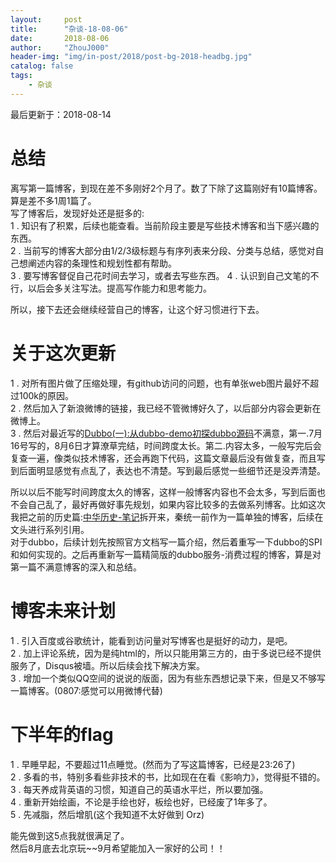 ```yaml
---
layout:     post
title:      "杂谈-18-08-06"
date:       2018-08-06
author:     "ZhouJ000"
header-img: "img/in-post/2018/post-bg-2018-headbg.jpg"
catalog: false
tags:
    - 杂谈
--- 
```


<font id="last-updated">最后更新于：2018-08-14</font>

# 总结

离写第一篇博客，到现在差不多刚好2个月了。数了下除了这篇刚好有10篇博客。算是差不多1周1篇了。  
写了博客后，发现好处还是挺多的:   
1 . 知识有了积累，后续也能查看。当前阶段主要是写些技术博客和当下感兴趣的东西。  
2 . 当前写的博客大部分由1/2/3级标题与有序列表来分段、分类与总结，感觉对自己想阐述内容的条理性和规划性都有帮助。  
3 . 要写博客督促自己花时间去学习，或者去写些东西。
4 . 认识到自己文笔的不行，以后会多关注写法。提高写作能力和思考能力。

所以，接下去还会继续经营自己的博客，让这个好习惯进行下去。


# 关于这次更新
1 . 对所有图片做了压缩处理，有github访问的问题，也有单张web图片最好不超过100k的原因。  
2 . 然后加入了新浪微博的链接，我已经不管微博好久了，以后部分内容会更新在微博上。  
3 . 然后对最近写的[Dubbo(一):从dubbo-demo初探dubbo源码](https://zhouj000.github.io/2018/07/16/dubbo-demo-exploration/)不满意，第一.7月16号写的，8月6日才算潦草完结，时间跨度太长。第二.内容太多，一般写完后会复查一遍，像类似技术博客，还会再跑下代码，这篇文章最后没有做复查，而且写到后面明显感觉有点乱了，表达也不清楚。写到最后感觉一些细节还是没弄清楚。  

所以以后不能写时间跨度太久的博客，这样一般博客内容也不会太多，写到后面也不会自己乱了，最好再做好事先规划，如果内容比较多的去做系列博客。比如这次我把之前的历史篇:[中华历史-笔记](https://zhouj000.github.io/2018/06/25/about-huaxia-history/)拆开来，秦统一前作为一篇单独的博客，后续在文头进行系列引用。  
对于dubbo，后续计划先按照官方文档写一篇介绍，然后着重写一下dubbo的SPI和如何实现的。之后再重新写一篇精简版的dubbo服务-消费过程的博客，算是对第一篇不满意博客的深入和总结。


# 博客未来计划
1 . 引入百度或谷歌统计，能看到访问量对写博客也是挺好的动力，是吧。  
2 . 加上评论系统，因为是纯html的，所以只能用第三方的，由于多说已经不提供服务了，Disqus被墙。所以后续会找下解决方案。  
3 . 增加一个类似QQ空间的说说的版面，因为有些东西想记录下来，但是又不够写一篇博客。(0807:感觉可以用微博代替)

# 下半年的flag
1 . 早睡早起，不要超过11点睡觉。(然而为了写这篇博客，已经是23:26了)  
2 . 多看的书，特别多看些非技术的书，比如现在在看《影响力》，觉得挺不错的。  
3 . 每天养成背英语的习惯，知道自己的英语水平烂，所以要加强。  
4 . 重新开始绘画，不论是手绘也好，板绘也好，已经废了1年多了。  
5 . 先减脂，然后增肌(这个我知道不太好做到 Orz)

能先做到这5点我就很满足了。  
然后8月底去北京玩~~9月希望能加入一家好的公司！！